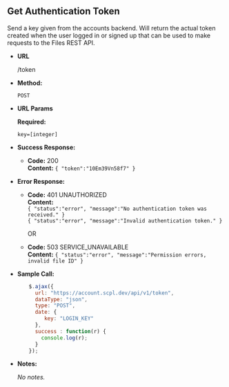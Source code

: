 **Get Authentication Token**
----
Send a key given from the accounts backend. Will return the actual token created when the user logged in or signed up that can be used to make requests to the Files REST API.

* **URL**

  /token

* **Method:**

  `POST`

*  **URL Params**

   **Required:**

   `key=[integer]`

* **Success Response:**

     * **Code:** 200 <br />
       **Content:** `{ "token":"10Em39Vn58f7" }`

* **Error Response:**

   * **Code:** 401 UNAUTHORIZED <br />
     **Content:**<br/>
     `{ "status":"error", "message":"No authentication token was received." }`<br/>
     `{ "status":"error", "message":"Invalid authentication token." }`

     OR

   * **Code:** 503 SERVICE_UNAVAILABLE <br />
       **Content:** `{ "status":"error", "message":"Permission errors, invalid file ID" }`

* **Sample Call:**

```javascript
       $.ajax({
         url: "https://account.scpl.dev/api/v1/token",
         dataType: "json",
         type: "POST",
         date: {
            key: "LOGIN_KEY"
         },
         success : function(r) {
           console.log(r);
         }
       });
```

* **Notes:**

     _No notes._
